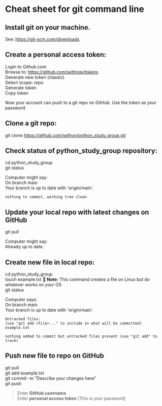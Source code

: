 # Cheat sheet for git command line


## Install git on your machine.
See:  <https://git-scm.com/downloads>


## Create a personal access token:
  Login to Github.com  
  Browse to: <https://github.com/settings/tokens>  
  Generate new token (classic)  
  Select scope:  repo  
  Generate token  
  Copy token  

Now your account can push to a git repo on GitHub.  Use the token as your password.



## Clone a git repo:
  git clone https://github.com/sefnyn/python_study_group.git


## Check status of python_study_group repository:
  cd python_study_group  
  git status 

  Computer might say:  
    On branch main  
    Your branch is up to date with 'origin/main'.

    nothing to commit, working tree clean


## Update your local repo with latest changes on GitHub
  git pull

  Computer might say:  
    Already up to date.


## Create new file in local repo:
  cd python_study_group  
  touch example.txt :memo: **Note:** This command creates a file on Linux but do whatever works on your OS  
  git status  

  Computer says:  
    On branch main  
    Your branch is up to date with 'origin/main'.  

    Untracked files:  
    (use "git add <file>..." to include in what will be committed)  
  	example.txt  

    nothing added to commit but untracked files present (use "git add" to track)

## Push new file to repo on GitHub

  git pull  
  git add example.txt  
  git commit -m "Describe your changes here"  
  git push  
>Enter **GitHub username**  
>Enter **personal access token**  [This is your password]  


